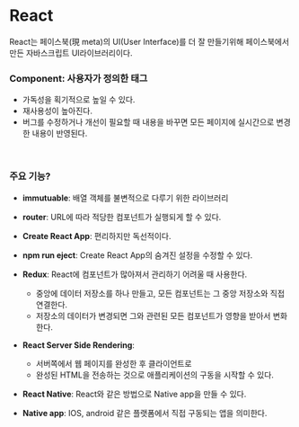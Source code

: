 # React
React는 페이스북(現 meta)의 UI(User Interface)를 더 잘 만들기위해 페이스북에서 만든 자바스크립트 UI라이브러리이다.

### Component: 사용자가 정의한 태그
* 가독성을 획기적으로 높일 수 있다.
* 재사용성이 높아진다.
* 버그를 수정하거나 개선이 필요할 때 내용을 바꾸면 모든 페이지에 실시간으로 변경한 내용이 반영된다.

</br>

### 주요 기능?

* **immutuable**: 배열 객체를 불변적으로 다루기 위한 라이브러리
* **router**: URL에 따라 적당한 컴포넌트가 실행되게 할 수 있다.

* **Create React App**: 편리하지만 독선적이다.

* **npm run eject**: Create React App의 숨겨진 설정을 수정할 수 있다.

* **Redux**: React에 컴포넌트가 많아져서 관리하기 어려울 때 사용한다.   
   - 중앙에 데이터 저장소를 하나 만들고, 모든 컴포넌트는 그 중앙 저장소와 직접 연결한다.   
   - 저장소의 데이터가 변경되면 그와 관련된 모든 컴포넌트가 영향을 받아서 변화한다.   

* **React Server Side Rendering**:   
   - 서버쪽에서 웹 페이지를 완성한 후 클라이언트로   
   - 완성된 HTML을 전송하는 것으로 애플리케이션의 구동을 시작할 수 있다.

* **React Native**: React와 같은 방법으로 Native app을 만들 수 있다.

* **Native app**: IOS, android 같은 플랫폼에서 직접 구동되는 앱을 의미한다.
